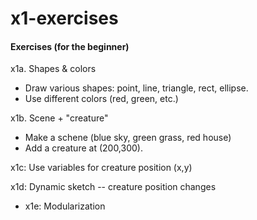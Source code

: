 # x1-exercises
#### Exercises (for the beginner)

x1a.  Shapes & colors  
  * Draw various shapes:  point, line, triangle, rect, ellipse.   
  * Use different colors (red, green, etc.)

x1b.  Scene + "creature"
  * Make a schene (blue sky, green grass, red house)
  * Add a creature at (200,300).  
 
x1c:  Use variables for creature position (x,y)  

x1d:  Dynamic sketch -- creature position changes    

* x1e:  Modularization
